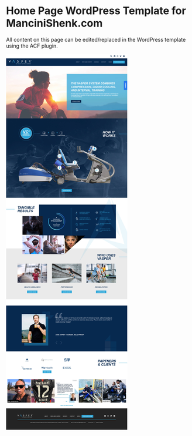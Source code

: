 # Home Page WordPress Template for ManciniShenk.com

All content on this page can be edited/replaced in the WordPress template using the ACF plugin.

![Screenshot of Site](/img/vasper-home-full.jpg)
